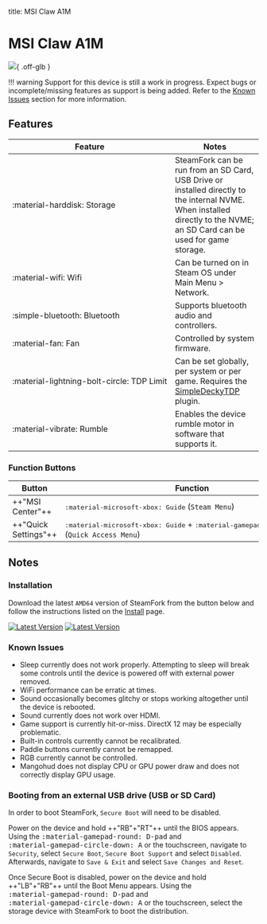 title: MSI Claw A1M

<style>
  code {white-space: nowrap;}
  kbd {white-space: nowrap;}
  no-wrap {white-space: nowrap;}
</style>

# MSI Claw A1M

![](../../_inc/images/devices/msi-claw.png){ .off-glb }

!!! warning
    Support for this device is still a work in progress. Expect bugs or incomplete/missing features as support is being added.
    Refer to the [Known Issues](#known-issues) section for more information.

## Features

| Feature | Notes |
| -- | -- |
| <no-wrap>:material-harddisk: Storage</no-wrap> | SteamFork can be run from an SD Card, USB Drive or installed directly to the internal NVME. <br> When installed directly to the NVME; an SD Card can be used for game storage. |
| <no-wrap>:material-wifi: Wifi</no-wrap> | Can be turned on in Steam OS under Main Menu > Network. |
| <no-wrap>:simple-bluetooth: Bluetooth</no-wrap> | Supports bluetooth audio and controllers. |
| <no-wrap>:material-fan: Fan</no-wrap> | Controlled by system firmware. |
| <no-wrap>:material-lightning-bolt-circle: TDP Limit</no-wrap> | Can be set globally, per system or per game. Requires the [SimpleDeckyTDP](https://github.com/SteamFork/SimpleDeckyTDP) plugin. |
| <no-wrap>:material-vibrate: Rumble</no-wrap> | Enables the device rumble motor in software that supports it. |

### Function Buttons

| Button | Function |
| -- | -- |
| ++"MSI Center"++ | <kbd>:material-microsoft-xbox: Guide</kbd> <no-wrap>(`Steam Menu`)</no-wrap> |
| ++"Quick Settings"++ | <no-wrap><kbd>:material-microsoft-xbox: Guide</kbd> + <kbd>:material-gamepad-circle-down: A</kbd></no-wrap> <no-wrap>(`Quick Access Menu`)</no-wrap> |

## Notes

### Installation

Download the latest `AMD64` version of SteamFork from the button below and follow the instructions listed on the [Install](../../../play/install/) page.

[![Latest Version](https://img.shields.io/github/release/SteamFork/distribution.svg?labelColor=111111&color=5998FF&label=Latest&style=flat#only-light)](https://github.com/SteamFork/distribution/releases/latest)
[![Latest Version](https://img.shields.io/github/release/SteamFork/distribution.svg?labelColor=dddddd&color=5998FF&label=Latest&style=flat#only-dark)](https://github.com/SteamFork/distribution/releases/latest)

### Known Issues

* Sleep currently does not work properly.  Attempting to sleep will break some controls until the device is powered off with external power removed.
* WiFi performance can be erratic at times.
* Sound occasionally becomes glitchy or stops working altogether until the device is rebooted.
* Sound currently does not work over HDMI.
* Game support is currently hit-or-miss.  DirectX 12 may be especially problematic.
* Built-in controls currently cannot be recalibrated.
* Paddle buttons currently cannot be remapped.
* RGB currently cannot be controlled.
* Mangohud does not display CPU or GPU power draw and does not correctly display GPU usage.

### Booting from an external USB drive (USB or SD Card)

In order to boot SteamFork, `Secure Boot` will need to be disabled.

Power on the device and hold <no-wrap>++"RB"+"RT"++</no-wrap> until the BIOS appears.
Using the <kbd>:material-gamepad-round: D-pad</kbd> and <kbd>:material-gamepad-circle-down: A</kbd> or the touchscreen,
navigate to `Security`, select `Secure Boot`, `Secure Boot Support` and select `Disabled`.
Afterwards, navigate to `Save & Exit` and select `Save Changes and Reset`.

Once Secure Boot is disabled, power on the device and hold <no-wrap>++"LB"+"RB"++</no-wrap> until the Boot Menu appears.
Using the <kbd>:material-gamepad-round: D-pad</kbd> and <kbd>:material-gamepad-circle-down: A</kbd> or the touchscreen, select the storage device with SteamFork to boot the distribution.
